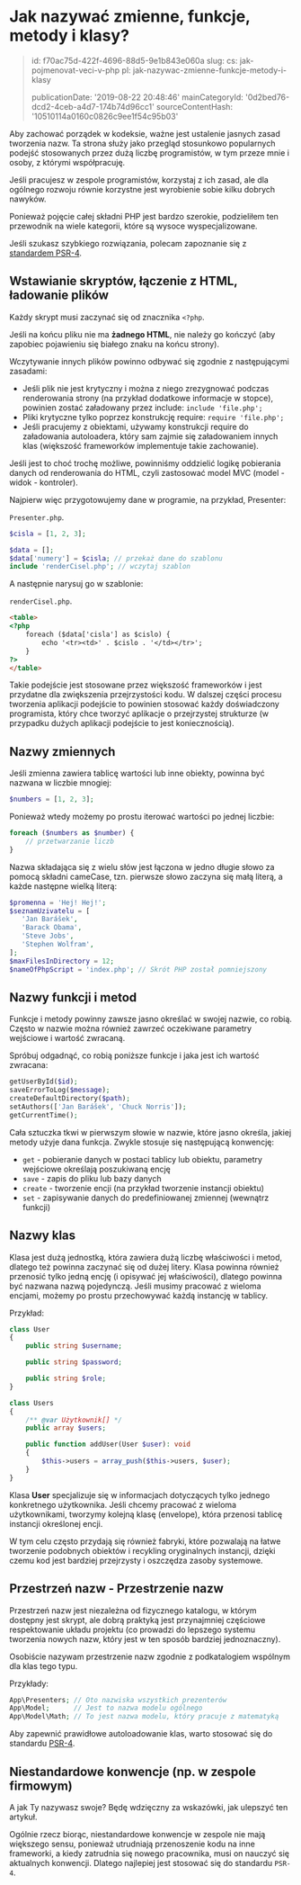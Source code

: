 Jak nazywać zmienne, funkcje, metody i klasy?
=============================================

> id: f70ac75d-422f-4696-88d5-9e1b843e060a
> slug:
> 	cs: jak-pojmenovat-veci-v-php
> 	pl: jak-nazywac-zmienne-funkcje-metody-i-klasy
> 
> publicationDate: '2019-08-22 20:48:46'
> mainCategoryId: '0d2bed76-dcd2-4ceb-a4d7-174b74d96cc1'
> sourceContentHash: '10510114a0160c0826c9ee1f54c95b03'

Aby zachować porządek w kodeksie, ważne jest ustalenie jasnych zasad tworzenia nazw. Ta strona służy jako przegląd stosunkowo popularnych podejść stosowanych przez dużą liczbę programistów, w tym przeze mnie i osoby, z którymi współpracuję.

Jeśli pracujesz w zespole programistów, korzystaj z ich zasad, ale dla ogólnego rozwoju równie korzystne jest wyrobienie sobie kilku dobrych nawyków.

Ponieważ pojęcie całej składni PHP jest bardzo szerokie, podzieliłem ten przewodnik na wiele kategorii, które są wysoce wyspecjalizowane.

Jeśli szukasz szybkiego rozwiązania, polecam zapoznanie się z <a href="https://www.php-fig.org/psr/psr-4/">standardem PSR-4</a>.

Wstawianie skryptów, łączenie z HTML, ładowanie plików
---------------------------------------------------

Każdy skrypt musi zaczynać się od znacznika `<?php`.

Jeśli na końcu pliku nie ma **żadnego HTML**, nie należy go kończyć (aby zapobiec pojawieniu się białego znaku na końcu strony).

Wczytywanie innych plików powinno odbywać się zgodnie z następującymi zasadami:

- Jeśli plik nie jest krytyczny i można z niego zrezygnować podczas renderowania strony (na przykład dodatkowe informacje w stopce), powinien zostać załadowany przez include: `include 'file.php';`
- Pliki krytyczne tylko poprzez konstrukcję require: `require 'file.php';`
- Jeśli pracujemy z obiektami, używamy konstrukcji require do załadowania autoloadera, który sam zajmie się załadowaniem innych klas (większość frameworków implementuje takie zachowanie).


Jeśli jest to choć trochę możliwe, powinniśmy oddzielić logikę pobierania danych od renderowania do HTML, czyli zastosować model MVC (model - widok - kontroler).

Najpierw więc przygotowujemy dane w programie, na przykład, Presenter:

`Presenter.php`.

```php
$cisla = [1, 2, 3];

$data = [];
$data['numery'] = $cisla; // przekaż dane do szablonu
include 'renderCisel.php'; // wczytaj szablon
```

A następnie narysuj go w szablonie:

`renderCisel.php`.

```html
<table>
<?php
    foreach ($data['cisla'] as $cislo) {
        echo '<tr><td>' . $cislo . '</td></tr>';
    }
?>
</table>
```

Takie podejście jest stosowane przez większość frameworków i jest przydatne dla zwiększenia przejrzystości kodu. W dalszej części procesu tworzenia aplikacji podejście to powinien stosować każdy doświadczony programista, który chce tworzyć aplikacje o przejrzystej strukturze (w przypadku dużych aplikacji podejście to jest koniecznością).

Nazwy zmiennych
----------------

Jeśli zmienna zawiera tablicę wartości lub inne obiekty, powinna być nazwana w liczbie mnogiej:

```php
$numbers = [1, 2, 3];
```

Ponieważ wtedy możemy po prostu iterować wartości po jednej liczbie:

```php
foreach ($numbers as $number) {
    // przetwarzanie liczb
}
```

Nazwa składająca się z wielu słów jest łączona w jedno długie słowo za pomocą składni cameCase, tzn. pierwsze słowo zaczyna się małą literą, a każde następne wielką literą:

```php
$promenna = 'Hej! Hej!';
$seznamUzivatelu = [
   'Jan Barášek',
   'Barack Obama',
   'Steve Jobs',
   'Stephen Wolfram',
];
$maxFilesInDirectory = 12;
$nameOfPhpScript = 'index.php'; // Skrót PHP został pomniejszony
```

Nazwy funkcji i metod
--------------------

Funkcje i metody powinny zawsze jasno określać w swojej nazwie, co robią. Często w nazwie można również zawrzeć oczekiwane parametry wejściowe i wartość zwracaną.

Spróbuj odgadnąć, co robią poniższe funkcje i jaka jest ich wartość zwracana:

```php
getUserById($id);
saveErrorToLog($message);
createDefaultDirectory($path);
setAuthors(['Jan Barášek', 'Chuck Norris']);
getCurrentTime();
```

Cała sztuczka tkwi w pierwszym słowie w nazwie, które jasno określa, jakiej metody użyje dana funkcja. Zwykle stosuje się następującą konwencję:

- `get` - pobieranie danych w postaci tablicy lub obiektu, parametry wejściowe określają poszukiwaną encję
- `save` - zapis do pliku lub bazy danych
- `create` - tworzenie encji (na przykład tworzenie instancji obiektu)
- `set` - zapisywanie danych do predefiniowanej zmiennej (wewnątrz funkcji)

Nazwy klas
----------

Klasa jest dużą jednostką, która zawiera dużą liczbę właściwości i metod, dlatego też powinna zaczynać się od dużej litery. Klasa powinna również przenosić tylko jedną encję (i opisywać jej właściwości), dlatego powinna być nazwana nazwą pojedynczą. Jeśli musimy pracować z wieloma encjami, możemy po prostu przechowywać każdą instancję w tablicy.

Przykład:

```php
class User
{
    public string $username;

    public string $password;

    public string $role;
}

class Users
{
    /** @var Użytkownik[] */
    public array $users;

    public function addUser(User $user): void
    {
        $this->users = array_push($this->users, $user);
    }
}
```

Klasa **User** specjalizuje się w informacjach dotyczących tylko jednego konkretnego użytkownika. Jeśli chcemy pracować z wieloma użytkownikami, tworzymy kolejną klasę (envelope), która przenosi tablicę instancji określonej encji.

W tym celu często przydają się również fabryki, które pozwalają na łatwe tworzenie podobnych obiektów i recykling oryginalnych instancji, dzięki czemu kod jest bardziej przejrzysty i oszczędza zasoby systemowe.

Przestrzeń nazw - Przestrzenie nazw
---------------------------

Przestrzeń nazw jest niezależna od fizycznego katalogu, w którym dostępny jest skrypt, ale dobrą praktyką jest przynajmniej częściowe respektowanie układu projektu (co prowadzi do lepszego systemu tworzenia nowych nazw, który jest w ten sposób bardziej jednoznaczny).

Osobiście nazywam przestrzenie nazw zgodnie z podkatalogiem wspólnym dla klas tego typu.

Przykłady:

```php
App\Presenters; // Oto nazwiska wszystkich prezenterów
App\Model;      // Jest to nazwa modelu ogólnego
App\Model\Math; // To jest nazwa modelu, który pracuje z matematyką
```

Aby zapewnić prawidłowe autoloadowanie klas, warto stosować się do standardu <a href="https://jakpsatphp.cz/PSR4/">PSR-4</a>.

Niestandardowe konwencje (np. w zespole firmowym)
-----------------------------------------

A jak Ty nazywasz swoje? Będę wdzięczny za wskazówki, jak ulepszyć ten artykuł.

Ogólnie rzecz biorąc, niestandardowe konwencje w zespole nie mają większego sensu, ponieważ utrudniają przenoszenie kodu na inne frameworki, a kiedy zatrudnia się nowego pracownika, musi on nauczyć się aktualnych konwencji. Dlatego najlepiej jest stosować się do standardu `PSR-4`.
